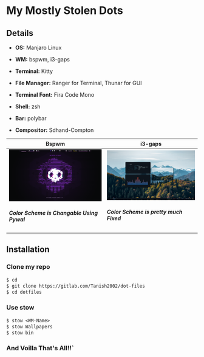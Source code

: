 # My Mostly Stolen Dots

## Details


* **OS:** Manjaro Linux
 
* **WM:** bspwm, i3-gaps
 
* **Terminal:** Kitty

*  **File Manager:** Ranger for Terminal, Thunar for GUI
 
* **Terminal Font:** Fira Code Mono
 
* **Shell:** zsh
 
* **Bar:** polybar
 
* **Compositor:** Sdhand-Compton
 

| **Bspwm** | **i3-gaps** |
| ------ | ------ |
| <img src="Screenshots/bspwm.png" width="500"> <br> <h5>Color Scheme is Changable Using Pywal</h5> | <img src="Screenshots/i3.png" width="500"> <br> <h5>Color Scheme is pretty much Fixed</h5> |
  




## Installation

### **Clone my repo**
```
$ cd
$ git clone https://gitlab.com/Tanish2002/dot-files
$ cd dotfiles
``` 

### **Use stow**
```
$ stow <WM-Name>
$ stow Wallpapers
$ stow bin
```
### **And Voilla That's All!!**`
